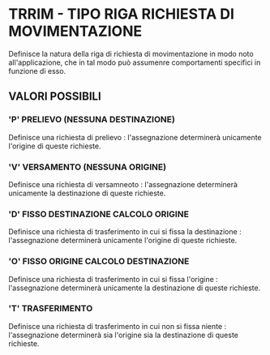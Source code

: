 # TRRIM     -  TIPO RIGA RICHIESTA DI MOVIMENTAZIONE
Definisce la natura della riga di richiesta di movimentazione in modo noto all'applicazione, che in tal modo può
assumenre comportamenti specifici in funzione di esso.

## VALORI POSSIBILI

### 'P' PRELIEVO (NESSUNA DESTINAZIONE)
Definisce una richiesta di prelievo :  l'assegnazione determinerà unicamente l'origine di queste richieste.

### 'V' VERSAMENTO (NESSUNA ORIGINE)
Definisce una richiesta di versamneoto :  l'assegnazione determinerà unicamente la destinazione  di queste richieste.

### 'D' FISSO DESTINAZIONE CALCOLO ORIGINE
Definisce una richiesta di trasferimento in cui si fissa la destinazione :  l'assegnazione determinerà unicamente
l'origine di queste richieste.

### 'O' FISSO ORIGINE CALCOLO DESTINAZIONE
Definisce una richiesta di trasferimento in cui si fissa l'origine :  l'assegnazione determinerà unicamente la
destinazione di queste richieste.

### 'T' TRASFERIMENTO
Definisce una richiesta di trasferimento in cui non si fissa niente :  l'assegnazione determinerà sia l'origine sia la
destinazione  di queste richieste.
